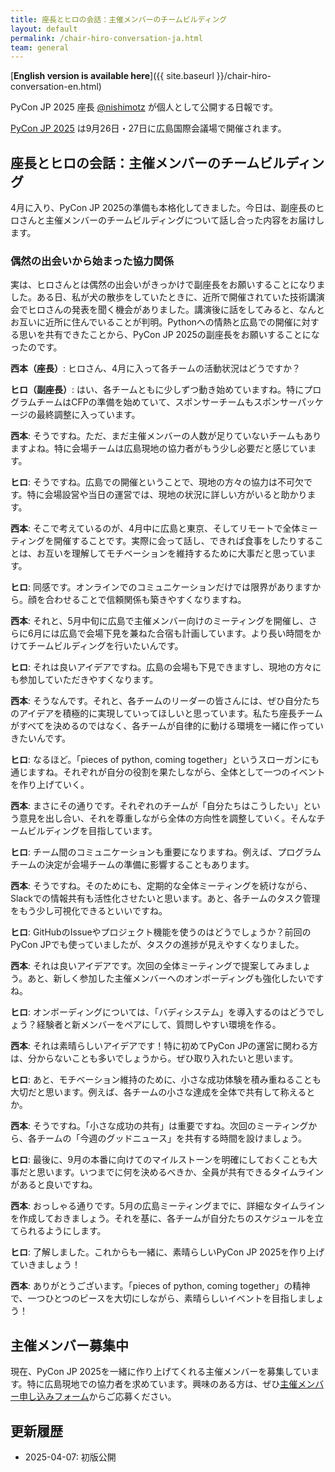 ```yaml
---
title: 座長とヒロの会話：主催メンバーのチームビルディング
layout: default
permalink: /chair-hiro-conversation-ja.html
team: general
---
```


[**English version is available here**]({{ site.baseurl }}/chair-hiro-conversation-en.html)

PyCon JP 2025 座長 [@nishimotz](https://d.nishimotz.com/aboutme) が個人として公開する日報です。

[PyCon JP 2025](https://2025.pycon.jp/) は9月26日・27日に広島国際会議場で開催されます。

## 座長とヒロの会話：主催メンバーのチームビルディング

4月に入り、PyCon JP 2025の準備も本格化してきました。今日は、副座長のヒロさんと主催メンバーのチームビルディングについて話し合った内容をお届けします。

### 偶然の出会いから始まった協力関係

実は、ヒロさんとは偶然の出会いがきっかけで副座長をお願いすることになりました。ある日、私が犬の散歩をしていたときに、近所で開催されていた技術講演会でヒロさんの発表を聞く機会がありました。講演後に話をしてみると、なんとお互いに近所に住んでいることが判明。Pythonへの情熱と広島での開催に対する思いを共有できたことから、PyCon JP 2025の副座長をお願いすることになったのです。

**西本（座長）**: ヒロさん、4月に入って各チームの活動状況はどうですか？

**ヒロ（副座長）**: はい、各チームともに少しずつ動き始めていますね。特にプログラムチームはCFPの準備を始めていて、スポンサーチームもスポンサーパッケージの最終調整に入っています。

**西本**: そうですね。ただ、まだ主催メンバーの人数が足りていないチームもありますよね。特に会場チームは広島現地の協力者がもう少し必要だと感じています。

**ヒロ**: そうですね。広島での開催ということで、現地の方々の協力は不可欠です。特に会場設営や当日の運営では、現地の状況に詳しい方がいると助かります。

**西本**: そこで考えているのが、4月中に広島と東京、そしてリモートで全体ミーティングを開催することです。実際に会って話し、できれば食事をしたりすることは、お互いを理解してモチベーションを維持するために大事だと思っています。

**ヒロ**: 同感です。オンラインでのコミュニケーションだけでは限界がありますから。顔を合わせることで信頼関係も築きやすくなりますね。

**西本**: それと、5月中旬に広島で主催メンバー向けのミーティングを開催し、さらに6月には広島で会場下見を兼ねた合宿も計画しています。より長い時間をかけてチームビルディングを行いたいんです。

**ヒロ**: それは良いアイデアですね。広島の会場も下見できますし、現地の方々にも参加していただきやすくなります。

**西本**: そうなんです。それと、各チームのリーダーの皆さんには、ぜひ自分たちのアイデアを積極的に実現していってほしいと思っています。私たち座長チームがすべてを決めるのではなく、各チームが自律的に動ける環境を一緒に作っていきたいんです。

**ヒロ**: なるほど。「pieces of python, coming together」というスローガンにも通じますね。それぞれが自分の役割を果たしながら、全体として一つのイベントを作り上げていく。

**西本**: まさにその通りです。それぞれのチームが「自分たちはこうしたい」という意見を出し合い、それを尊重しながら全体の方向性を調整していく。そんなチームビルディングを目指しています。

**ヒロ**: チーム間のコミュニケーションも重要になりますね。例えば、プログラムチームの決定が会場チームの準備に影響することもあります。

**西本**: そうですね。そのためにも、定期的な全体ミーティングを続けながら、Slackでの情報共有も活性化させたいと思います。あと、各チームのタスク管理をもう少し可視化できるといいですね。

**ヒロ**: GitHubのIssueやプロジェクト機能を使うのはどうでしょうか？前回のPyCon JPでも使っていましたが、タスクの進捗が見えやすくなりました。

**西本**: それは良いアイデアです。次回の全体ミーティングで提案してみましょう。あと、新しく参加した主催メンバーへのオンボーディングも強化したいですね。

**ヒロ**: オンボーディングについては、「バディシステム」を導入するのはどうでしょう？経験者と新メンバーをペアにして、質問しやすい環境を作る。

**西本**: それは素晴らしいアイデアです！特に初めてPyCon JPの運営に関わる方は、分からないことも多いでしょうから。ぜひ取り入れたいと思います。

**ヒロ**: あと、モチベーション維持のために、小さな成功体験を積み重ねることも大切だと思います。例えば、各チームの小さな達成を全体で共有して称えるとか。

**西本**: そうですね。「小さな成功の共有」は重要ですね。次回のミーティングから、各チームの「今週のグッドニュース」を共有する時間を設けましょう。

**ヒロ**: 最後に、9月の本番に向けてのマイルストーンを明確にしておくことも大事だと思います。いつまでに何を決めるべきか、全員が共有できるタイムラインがあると良いですね。

**西本**: おっしゃる通りです。5月の広島ミーティングまでに、詳細なタイムラインを作成しておきましょう。それを基に、各チームが自分たちのスケジュールを立てられるようにします。

**ヒロ**: 了解しました。これからも一緒に、素晴らしいPyCon JP 2025を作り上げていきましょう！

**西本**: ありがとうございます。「pieces of python, coming together」の精神で、一つひとつのピースを大切にしながら、素晴らしいイベントを目指しましょう！

## 主催メンバー募集中

現在、PyCon JP 2025を一緒に作り上げてくれる主催メンバーを募集しています。特に広島現地での協力者を求めています。興味のある方は、ぜひ[主催メンバー申し込みフォーム](https://forms.gle/7irqYKhZVj7AY7LfA)からご応募ください。

## 更新履歴

- 2025-04-07: 初版公開
